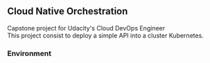<h2>Cloud Native Orchestration </h2>
Capstone project for Udacity's Cloud DevOps Engineer<br/>
This project consist to deploy a simple API into a cluster Kubernetes.<br/>

<h3>Environment</h3>
